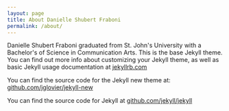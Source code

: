 ```yaml
---
layout: page
title: About Danielle Shubert Fraboni
permalink: /about/
---
```

Danielle Shubert Fraboni graduated from St. John's University with a Bachelor's of Science in Communication Arts.
This is the base Jekyll theme. You can find out more info about customizing your Jekyll theme, as well as basic Jekyll usage documentation at [jekyllrb.com](http://jekyllrb.com/)

You can find the source code for the Jekyll new theme at: [github.com/jglovier/jekyll-new](https://github.com/jglovier/jekyll-new)

You can find the source code for Jekyll at [github.com/jekyll/jekyll](https://github.com/jekyll/jekyll)
